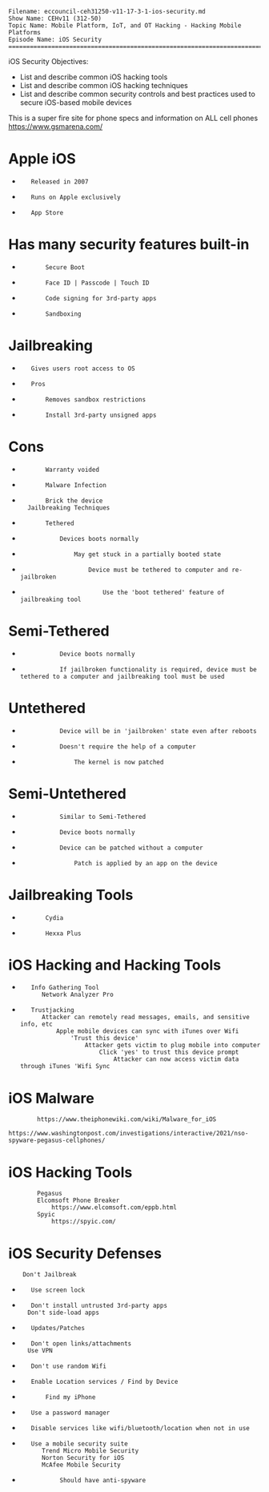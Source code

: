     Filename: eccouncil-ceh31250-v11-17-3-1-ios-security.md
    Show Name: CEHv11 (312-50)
    Topic Name: Mobile Platform, IoT, and OT Hacking - Hacking Mobile Platforms
    Episode Name: iOS Security ================================================================================

iOS Security
Objectives:

-    List and describe common iOS hacking tools
-    List and describe common iOS hacking techniques
-    List and describe common security controls and best practices used to secure iOS-based mobile devices


This is a super fire site for phone specs and information on ALL cell phones
https://www.gsmarena.com/

#    Apple iOS
-        Released in 2007
-        Runs on Apple exclusively
-        App Store
#        Has many security features built-in
-            Secure Boot
-            Face ID | Passcode | Touch ID
-            Code signing for 3rd-party apps
-            Sandboxing

#    Jailbreaking
-        Gives users root access to OS
-        Pros
-            Removes sandbox restrictions
-            Install 3rd-party unsigned apps
#        Cons
-            Warranty voided
-            Malware Infection
-            Brick the device
        Jailbreaking Techniques
-            Tethered
-                Devices boots normally
-                    May get stuck in a partially booted state
-                        Device must be tethered to computer and re-jailbroken
-                            Use the 'boot tethered' feature of jailbreaking tool
#            Semi-Tethered
-                Device boots normally
-                If jailbroken functionality is required, device must be tethered to a computer and jailbreaking tool must be used


#            Untethered
-                Device will be in 'jailbroken' state even after reboots
-                Doesn't require the help of a computer
-                    The kernel is now patched
#            Semi-Untethered
-                Similar to Semi-Tethered
-                Device boots normally
-                Device can be patched without a computer
-                    Patch is applied by an app on the device
#        Jailbreaking Tools
-            Cydia
-            Hexxa Plus

#    iOS Hacking and Hacking Tools
-        Info Gathering Tool
            Network Analyzer Pro
-        Trustjacking
            Attacker can remotely read messages, emails, and sensitive info, etc
                Apple mobile devices can sync with iTunes over Wifi
                    'Trust this device'
                        Attacker gets victim to plug mobile into computer
                            Click 'yes' to trust this device prompt
                                Attacker can now access victim data through iTunes 'Wifi Sync
#        iOS Malware
            https://www.theiphonewiki.com/wiki/Malware_for_iOS
            https://www.washingtonpost.com/investigations/interactive/2021/nso-spyware-pegasus-cellphones/
#        iOS Hacking Tools
            Pegasus
            Elcomsoft Phone Breaker
                https://www.elcomsoft.com/eppb.html
            Spyic
                https://spyic.com/

#    iOS Security Defenses
        Don't Jailbreak
-        Use screen lock
-        Don't install untrusted 3rd-party apps
        Don't side-load apps
-        Updates/Patches
-        Don't open links/attachments
        Use VPN
-        Don't use random Wifi
-        Enable Location services / Find by Device
-            Find my iPhone
-        Use a password manager
-        Disable services like wifi/bluetooth/location when not in use
-        Use a mobile security suite
            Trend Micro Mobile Security
            Norton Security for iOS
            McAfee Mobile Security
-                Should have anti-spyware
